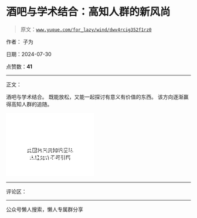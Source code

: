 # 酒吧与学术结合：高知人群的新风尚

> 原文：[`www.yuque.com/for_lazy/wind/dwv4rcig352f1rz0`](https://www.yuque.com/for_lazy/wind/dwv4rcig352f1rz0)

作者： 子为

日期：2024-07-30

点赞数：**41**

* * *

正文：

酒吧与学术结合。 既能放松，又能一起探讨有意义有价值的东西。 该方向逐渐赢得高知人群的追随。

![](img/6636d547d84d8b6b983978ec5c1319b1.png "None")

* * *

评论区：

* * *

公众号懒人搜索，懒人专属群分享